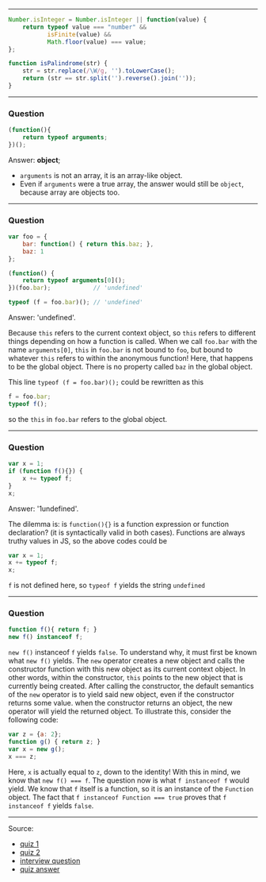 
--------------------------------------------------------------------------------

```javascript
Number.isInteger = Number.isInteger || function(value) {
    return typeof value === "number" && 
           isFinite(value) && 
           Math.floor(value) === value;
};
```

```javascript
function isPalindrome(str) {
    str = str.replace(/\W/g, '').toLowerCase();
    return (str == str.split('').reverse().join(''));
}
```

------------------------------------------------------------------

### Question

```js
(function(){
    return typeof arguments;
})();
```

Answer: **object**;

- `arguments` is not an array, it is an array-like object. 
- Even if `arguments` were a true array, the answer would still be `object`, because array are objects too.

----------------------------------------------------------------

### Question

```js
var foo = {
    bar: function() { return this.baz; },
    baz: 1
};

(function() {
    return typeof arguments[0]();
})(foo.bar);            // 'undefined'

typeof (f = foo.bar)(); // 'undefined'
```

Answer: 'undefined'.

Because `this` refers to the current context object, so `this` refers to different things depending on how a function is called. 
When we call `foo.bar` with the name `arguments[0]`, `this` in `foo.bar` is not bound to `foo`, but bound to whatever `this` refers to
within the anonymous function! Here, that happens to be the global object. There is no property called `baz` in the global object.

This line `typeof (f = foo.bar)();` could be rewritten as this

```js
f = foo.bar;
typeof f();
```

so the `this` in `foo.bar` refers to the global object.

----------------------------------------------

### Question

```js
var x = 1;
if (function f(){}) {
    x += typeof f;
}
x;
```

Answer: '1undefined'.

The dilemma is: is `function(){}` is a function expression or function declaration? (it is syntactically valid in both cases).
Functions are always truthy values in JS, so the above codes could be 

```js
var x = 1;
x += typeof f;
x;
```

`f` is not defined here, so `typeof f` yields the string `undefined`

---------------------------

### Question

```js
function f(){ return f; } 
new f() instanceof f; 
```

`new f()` instanceof `f` yields `false`. To understand why, it must first be known what `new f()` yields. The `new` operator creates a new object and calls the constructor function with this new object as its current context object. In other words, within the constructor, `this` points to the new object that is currently being created. After calling the constructor, the default semantics of the `new` operator is to yield said new object, even if the constructor returns some value. when the constructor returns an object, the new operator will yield the returned object. To illustrate this, consider the following code:

```js
var z = {a: 2}; 
function g() { return z; } 
var x = new g(); 
x === z; 
```

Here, `x` is actually equal to `z`, down to the identity! With this in mind, we know that `new f() === f`. The question now is what `f instanceof f` would yield. We know that `f` itself is a function, so it is an instance of the `Function` object. The fact that `f instanceof Function === true` proves that `f instanceof f` yields `false`.

----------------------------------------------------

Source:
- [quiz 1](http://kourge.net/node/130)
- [quiz 2](http://perfectionkills.com/javascript-quiz/)
- [interview question](https://www.toptal.com/javascript/interview-questions)
- [quiz answer](http://kourge.net/node/130)







